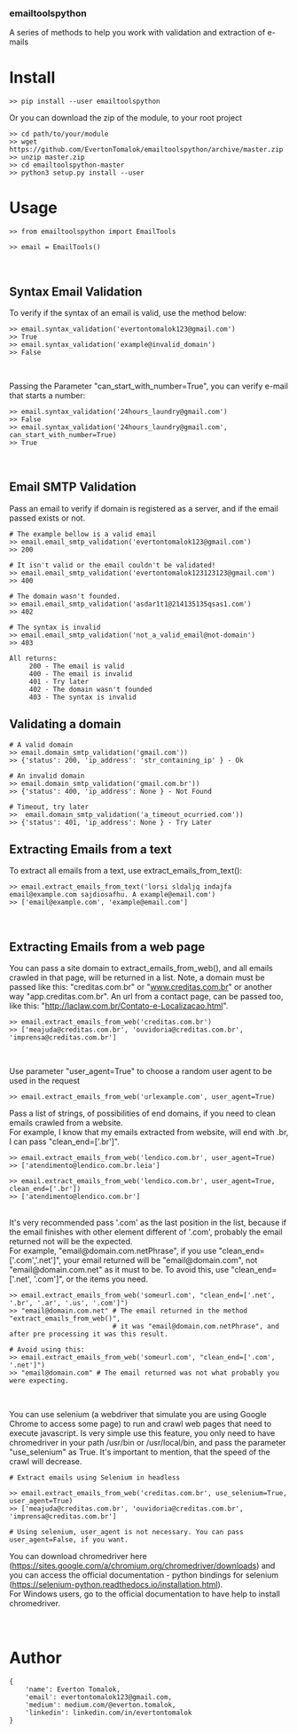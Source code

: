 ### emailtoolspython
A series of methods to help you work with validation and extraction of e-mails
<br>

# Install

    >> pip install --user emailtoolspython
    
    
Or you can download the zip of the module, to your root project
    
    >> cd path/to/your/module
    >> wget https://github.com/EvertonTomalok/emailtoolspython/archive/master.zip
    >> unzip master.zip
    >> cd emailtoolspython-master
    >> python3 setup.py install --user

# Usage

    >> from emailtoolspython import EmailTools

    >> email = EmailTools()

<br>

## Syntax Email Validation
To verify if the syntax of an email is valid, use the method below:
    
    >> email.syntax_validation('evertontomalok123@gmail.com')
    >> True
    >> email.syntax_validation('example@invalid_domain')
    >> False
<br>
    
Passing the Parameter "can_start_with_number=True", you can verify e-mail that starts a number:

    >> email.syntax_validation('24hours_laundry@gmail.com')
    >> False
    >> email.syntax_validation('24hours_laundry@gmail.com', can_start_with_number=True)
    >> True
<br>
   
 ## Email SMTP Validation
 
 Pass an email to verify if domain is registered as a server, and if the email passed exists or not.
    
    # The example bellow is a valid email
    >> email.email_smtp_validation('evertontomalok123@gmail.com')   
    >> 200 
    
    # It isn't valid or the email couldn't be validated!
    >> email.email_smtp_validation('evertontomalok123123123@gmail.com')   
    >> 400 
    
    # The domain wasn't founded.
    >> email.email_smtp_validation('asdar1t1@214135135qsas1.com')
    >> 402 
    
    # The syntax is invalid
    >> email.email_smtp_validation('not_a_valid_email@not-domain')
    >> 403
    
    All returns:
         200 - The email is valid
         400 - The email is invalid
         401 - Try later
         402 - The domain wasn't founded
         403 - The syntax is invalid

  ## Validating a domain
    # A valid domain
    >> email.domain_smtp_validation('gmail.com'))
    >> {'status': 200, 'ip_address': 'str_containing_ip' } - Ok

    # An invalid domain
    >> email.domain_smtp_validation('gmail.com.br'))
    >> {'status': 400, 'ip_address': None } - Not Found
    
    # Timeout, try later
    >>  email.domain_smtp_validation('a_timeout_ocurried.com'))
    >> {'status': 401, 'ip_address': None } - Try Later
    

 ## Extracting Emails from a text
To extract all emails from a text, use extract_emails_from_text():
    
    >> email.extract_emails_from_text('lorsi sldaljq indajfa email@example.com sajdiosafhu. A example@email.com')
    >> ['email@example.com', 'example@email.com']

<br>

## Extracting Emails from a web page
You can pass a site domain to extract_emails_from_web(), and all emails crawled in that page, will be returned in a list. 
Note, a domain must be passed like this: "creditas.com.br" or "www.creditas.com.br" or another way "app.creditas.com.br".
An url from a contact page, can be passed too, like this: "http://laclaw.com.br/Contato-e-Localizacao.html".


    >> email.extract_emails_from_web('creditas.com.br')
    >> ['meajuda@creditas.com.br', 'ouvidoria@creditas.com.br', 'imprensa@creditas.com.br']
<br>

Use parameter "user_agent=True" to choose a random user agent to be used in the request
    
    >> email.extract_emails_from_web('urlexample.com', user_agent=True)
    
Pass a list of strings, of possibilities of end domains, if you need to clean emails crawled from a website.<br>
For example, I know that my emails extracted from website, will end with .br, I can pass "clean_end=['.br']". 

    >> email.extract_emails_from_web('lendico.com.br', user_agent=True)
    >> ['atendimento@lendico.com.br.leia']

    >> email.extract_emails_from_web('lendico.com.br', user_agent=True, clean_end=['.br'])
    >> ['atendimento@lendico.com.br']

<br>
It's very recommended pass '.com' as the last position in the list, because if the email finishes with other element
different of '.com', probably the email returned not will be the expected.<br>
For example, "email@domain.com.netPhrase", if you use "clean_end=['.com','.net']", your email returned will be "email@domain.com", 
not "email@domain.com.net" as it must to be. To avoid this, use "clean_end=['.net', '.com']", or the items you need.

    >> email.extract_emails_from_web('someurl.com', "clean_end=['.net', '.br', '.ar', '.us', '.com']")
    >> "email@domain.com.net" # The email returned in the method "extract_emails_from_web()", 
                              # it was "email@domain.com.netPhrase", and after pre processing it was this result.

    # Avoid using this:
    >> email.extract_emails_from_web('someurl.com', "clean_end=['.com', '.net']")
    >> "email@domain.com" # The email returned was not what probably you were expecting.
        
 <br>
 
 You can use selenium (a webdriver that simulate you are using Google Chrome to access some page) to run and crawl web pages
 that need to execute javascript.
 Is very simple use this feature, you only need to have chromedriver in your path /usr/bin or /usr/local/bin, and pass the parameter
 "use_selenium" as True. It's important to mention, that the speed of the crawl will decrease.
 
    # Extract emails using Selenium in headless
    
    >> email.extract_emails_from_web('creditas.com.br', use_selenium=True, user_agent=True) 
    >> ['meajuda@creditas.com.br', 'ouvidoria@creditas.com.br', 'imprensa@creditas.com.br']
    
    # Using selenium, user_agent is not necessary. You can pass user_agent=False, if you want.
    
 You can download chromedriver here (https://sites.google.com/a/chromium.org/chromedriver/downloads) and you can access the
 official documentation - python bindings for selenium (https://selenium-python.readthedocs.io/installation.html).<br>
 For Windows users, go to the official documentation to have help to install chromedriver.
<br><br><br>
# Author
    {
        'name': Everton Tomalok,
        'email': evertontomalok123@gmail.com,
        'medium': medium.com/@everton.tomalok,
        'linkedin': linkedin.com/in/evertontomalok
    }
